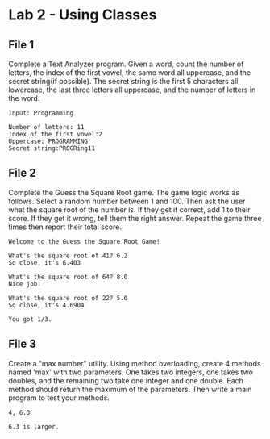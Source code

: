 # Lab 2 - Using Classes

## File 1

Complete a Text Analyzer program. Given a word, count the number of letters, the index of the first vowel, the same word all uppercase, and the secret string(if possible). The secret string is the first 5 characters all lowercase, the last three letters all uppercase, and the number of letters in the word.

```
Input: Programming

Number of letters: 11
Index of the first vowel:2
Uppercase: PROGRAMMING
Secret string:PROGRing11
```



## File 2

Complete the Guess the Square Root game. The game logic works as follows. Select a random number between 1 and 100. Then ask the user what the square root of the number is. If they get it correct, add 1 to their score. If they get it wrong, tell them the right answer. Repeat the game three times then report their total score. 

```
Welcome to the Guess the Square Root Game!

What's the square root of 41? 6.2
So close, it's 6.403

What's the square root of 64? 8.0
Nice job!

What's the square root of 22? 5.0
So close, it's 4.6904

You got 1/3.
```


## File 3

Create a "max number" utility. Using method overloading, create 4 methods named 'max' with two parameters. One takes two integers, one takes two doubles, and the remaining two take one integer and one double. Each method should return the maximum of the parameters. Then write a main program to test your methods. 

```
4, 6.3

6.3 is larger. 
```
